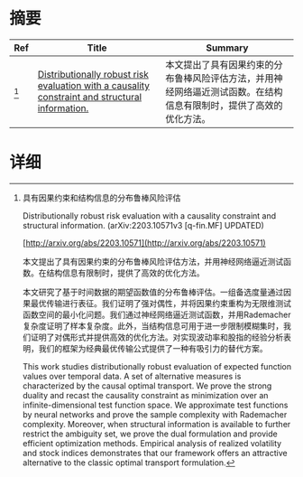 # 摘要

| Ref | Title | Summary |
| --- | --- | --- |
| [^1] | [Distributionally robust risk evaluation with a causality constraint and structural information.](http://arxiv.org/abs/2203.10571) | 本文提出了具有因果约束的分布鲁棒风险评估方法，并用神经网络逼近测试函数。在结构信息有限制时，提供了高效的优化方法。 |

# 详细

[^1]: 具有因果约束和结构信息的分布鲁棒风险评估

    Distributionally robust risk evaluation with a causality constraint and structural information. (arXiv:2203.10571v3 [q-fin.MF] UPDATED)

    [http://arxiv.org/abs/2203.10571](http://arxiv.org/abs/2203.10571)

    本文提出了具有因果约束的分布鲁棒风险评估方法，并用神经网络逼近测试函数。在结构信息有限制时，提供了高效的优化方法。

    

    本文研究了基于时间数据的期望函数值的分布鲁棒评估。一组备选度量通过因果最优传输进行表征。我们证明了强对偶性，并将因果约束重构为无限维测试函数空间的最小化问题。我们通过神经网络逼近测试函数，并用Rademacher复杂度证明了样本复杂度。此外，当结构信息可用于进一步限制模糊集时，我们证明了对偶形式并提供高效的优化方法。对实现波动率和股指的经验分析表明，我们的框架为经典最优传输公式提供了一种有吸引力的替代方案。

    This work studies distributionally robust evaluation of expected function values over temporal data. A set of alternative measures is characterized by the causal optimal transport. We prove the strong duality and recast the causality constraint as minimization over an infinite-dimensional test function space. We approximate test functions by neural networks and prove the sample complexity with Rademacher complexity. Moreover, when structural information is available to further restrict the ambiguity set, we prove the dual formulation and provide efficient optimization methods. Empirical analysis of realized volatility and stock indices demonstrates that our framework offers an attractive alternative to the classic optimal transport formulation.
    

